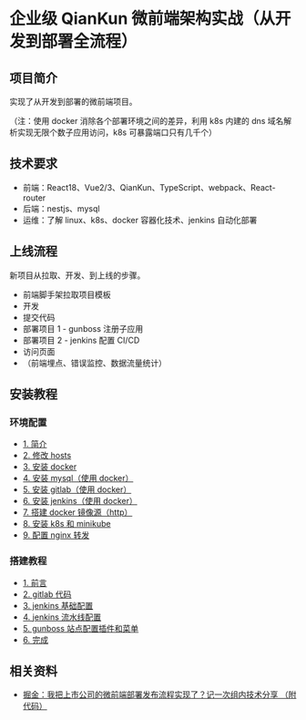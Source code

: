 # 企业级 QianKun 微前端架构实战（从开发到部署全流程）

## 项目简介

实现了从开发到部署的微前端项目。

（注：使用 docker 消除各个部署环境之间的差异，利用 k8s 内建的 dns 域名解析实现无限个数子应用访问，k8s 可暴露端口只有几千个）

## 技术要求

- 前端：React18、Vue2/3、QianKun、TypeScript、webpack、React-router
- 后端：nestjs、mysql
- 运维：了解 linux、k8s、docker 容器化技术、jenkins 自动化部署

## 上线流程

新项目从拉取、开发、到上线的步骤。

- 前端脚手架拉取项目模板
- 开发
- 提交代码
- 部署项目 1 - gunboss 注册子应用
- 部署项目 2 - jenkins 配置 CI/CD
- 访问页面
- （前端埋点、错误监控、数据流量统计）

## 安装教程

### 环境配置

- [1. 简介](./环境配置/1.简介.md)
- [2. 修改 hosts](./环境配置/2.修改%20hosts.md)
- [3. 安装 docker](./环境配置/3.安装%20docker.md)
- [4. 安装 mysql（使用 docker）](./环境配置/4.安装%20mysql（使用%20docker）.md)
- [5. 安装 gitlab（使用 docker）](./环境配置/5.安装%20gitlab（使用%20docker）.md)
- [6. 安装 jenkins（使用 docker）](./环境配置/6.安装%20jenkins（使用docker）.md)
- [7. 搭建 docker 镜像源（http）](./环境配置/7.搭建%20docker镜像源（http）.md)
- [8. 安装 k8s 和 minikube](./环境配置/8.安装%20k8s%20和%20minikube.md)
- [9. 配置 nginx 转发](./环境配置/9.配置%20nginx转发.md)

### 搭建教程

- [1. 前言](./搭建教程/1.前言.md)
- [2. gitlab 代码](./搭建教程/2.gitlab代码.md)
- [3. jenkins 基础配置](./搭建教程/3.jenkins基础配置.md)
- [4. jenkins 流水线配置](./搭建教程/4.jenkins流水线配置.md)
- [5. gunboss 站点配置插件和菜单](./搭建教程/5.gunboss站点配置插件和菜单.md)
- [6. 完成](./搭建教程/6.完成.md)

## 相关资料

- [掘金：我把上市公司的微前端部署发布流程实现了？记一次组内技术分享 （附代码）](https://juejin.cn/post/7492371892386332726)
